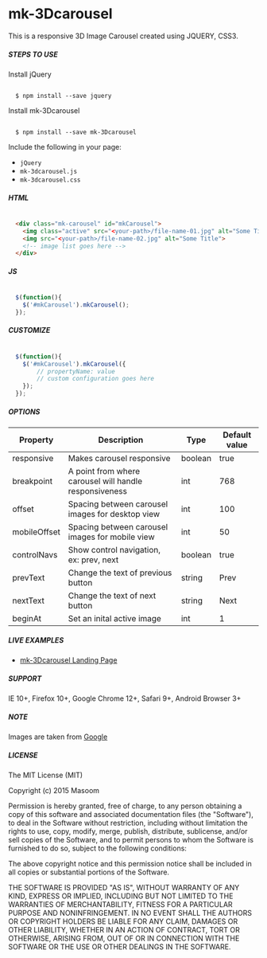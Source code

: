 # mk-3Dcarousel

This is a responsive 3D Image Carousel created using JQUERY, CSS3.

##### STEPS TO USE

Install jQuery
```shell

  $ npm install --save jquery

```

Install mk-3Dcarousel
```shell

  $ npm install --save mk-3Dcarousel

```

Include the following in your page:
  * `jQuery`
  * `mk-3dcarousel.js`
  * `mk-3dcarousel.css`


##### HTML
```html

  <div class="mk-carousel" id="mkCarousel">
  	<img class="active" src="<your-path>/file-name-01.jpg" alt="Some Title">
  	<img src="<your-path>/file-name-02.jpg" alt="Some Title">
  	<!-- image list goes here -->
  </div>

```


##### JS
```js

  $(function(){
  	$('#mkCarousel').mkCarousel();
  });

```


##### CUSTOMIZE
```js

  $(function(){
  	$('#mkCarousel').mkCarousel({
  		// propertyName: value
  		// custom configuration goes here
  	});
  });

```

##### OPTIONS
| Property     	| Description                                            	| Type    	| Default value 	|
|--------------	|--------------------------------------------------------	|---------	|---------------	|
| responsive   	| Makes carousel responsive                              	| boolean 	| true          	|
| breakpoint   	| A point from where carousel will handle responsiveness 	| int     	| 768           	|
| offset       	| Spacing between carousel images for desktop view       	| int     	| 100           	|
| mobileOffset 	| Spacing between carousel images for mobile view        	| int     	| 50            	|
| controlNavs  	| Show control navigation, ex: prev, next                	| boolean 	| true          	|
| prevText  	| Change the text of previous button               	| string 	| Prev          	|
| nextText  	| Change the text of next button               	| string 	| Next          	|
| beginAt      	| Set an inital active image                             	| int     	| 1             	|


##### LIVE EXAMPLES
* [mk-3Dcarousel Landing Page](http://masoomulhaqs.github.io/mk-3Dcarousel/)


##### SUPPORT
IE 10+, Firefox 10+, Google Chrome 12+, Safari 9+, Android Browser 3+


##### NOTE
Images are taken from [Google](https://www.google.co.in/)

##### LICENSE
The MIT License (MIT)

Copyright (c) 2015 Masoom

Permission is hereby granted, free of charge, to any person obtaining a copy
of this software and associated documentation files (the "Software"), to deal
in the Software without restriction, including without limitation the rights
to use, copy, modify, merge, publish, distribute, sublicense, and/or sell
copies of the Software, and to permit persons to whom the Software is
furnished to do so, subject to the following conditions:

The above copyright notice and this permission notice shall be included in all
copies or substantial portions of the Software.

THE SOFTWARE IS PROVIDED "AS IS", WITHOUT WARRANTY OF ANY KIND, EXPRESS OR
IMPLIED, INCLUDING BUT NOT LIMITED TO THE WARRANTIES OF MERCHANTABILITY,
FITNESS FOR A PARTICULAR PURPOSE AND NONINFRINGEMENT. IN NO EVENT SHALL THE
AUTHORS OR COPYRIGHT HOLDERS BE LIABLE FOR ANY CLAIM, DAMAGES OR OTHER
LIABILITY, WHETHER IN AN ACTION OF CONTRACT, TORT OR OTHERWISE, ARISING FROM,
OUT OF OR IN CONNECTION WITH THE SOFTWARE OR THE USE OR OTHER DEALINGS IN THE
SOFTWARE.
